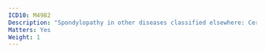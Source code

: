 ```yaml
---
ICD10: M4982
Description: "Spondylopathy in other diseases classified elsewhere: Cervical region"
Matters: Yes
Weight: 1
---
```

